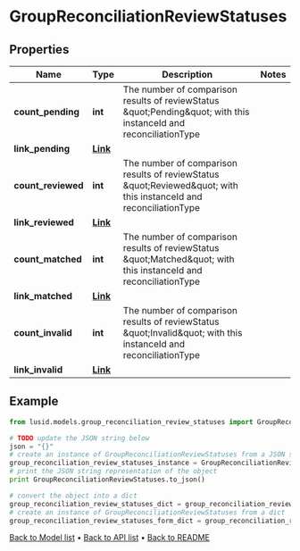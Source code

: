 # GroupReconciliationReviewStatuses


## Properties
Name | Type | Description | Notes
------------ | ------------- | ------------- | -------------
**count_pending** | **int** | The number of comparison results of reviewStatus \&quot;Pending\&quot; with this instanceId and reconciliationType | 
**link_pending** | [**Link**](Link.md) |  | 
**count_reviewed** | **int** | The number of comparison results of reviewStatus \&quot;Reviewed\&quot; with this instanceId and reconciliationType | 
**link_reviewed** | [**Link**](Link.md) |  | 
**count_matched** | **int** | The number of comparison results of reviewStatus \&quot;Matched\&quot; with this instanceId and reconciliationType | 
**link_matched** | [**Link**](Link.md) |  | 
**count_invalid** | **int** | The number of comparison results of reviewStatus \&quot;Invalid\&quot; with this instanceId and reconciliationType | 
**link_invalid** | [**Link**](Link.md) |  | 

## Example

```python
from lusid.models.group_reconciliation_review_statuses import GroupReconciliationReviewStatuses

# TODO update the JSON string below
json = "{}"
# create an instance of GroupReconciliationReviewStatuses from a JSON string
group_reconciliation_review_statuses_instance = GroupReconciliationReviewStatuses.from_json(json)
# print the JSON string representation of the object
print GroupReconciliationReviewStatuses.to_json()

# convert the object into a dict
group_reconciliation_review_statuses_dict = group_reconciliation_review_statuses_instance.to_dict()
# create an instance of GroupReconciliationReviewStatuses from a dict
group_reconciliation_review_statuses_form_dict = group_reconciliation_review_statuses.from_dict(group_reconciliation_review_statuses_dict)
```
[Back to Model list](../README.md#documentation-for-models) &#8226; [Back to API list](../README.md#documentation-for-api-endpoints) &#8226; [Back to README](../README.md)


